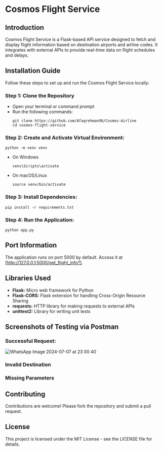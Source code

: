 # Cosmos Flight Service

## Introduction

Cosmos Flight Service is a Flask-based API service designed to fetch and display flight information based on destination airports and airline codes. It integrates with external APIs to provide real-time data on flight schedules and delays.

## Installation Guide

Follow these steps to set up and run the Cosmos Flight Service locally:

### Step 1: Clone the Repository

- Open your terminal or command prompt
- Run the following commands: 
   ```
   git clone https://github.com/Afaqrehman98/Cosmos-Airline
   cd cosmos-flight-service

### Step 2: Create and Activate Virtual Environment:
   ```
   python -m venv venv
   ```
- On Windows
   ```
   venv\Scripts\activate
   ```
- On macOS/Linux
    ```
    source venv/bin/activate
    ```

### Step 3: Install Dependencies:
   ```
   pip install -r requirements.txt
   ```


### Step 4: Run the Application:
   ```
   python app.py
   ```

## Port Information

The application runs on port 5000 by default. 
Access it at [http://127.0.0.1:5000/get_flight_info?].


## Libraries Used

- **Flask:** Micro web framework for Python
- **Flask-CORS:** Flask extension for handling Cross-Origin Resource Sharing
- **requests:** HTTP library for making requests to external APIs
- **unittest2:** Library for writing unit tests


## Screenshots of Testing via Postman

### Successful Request:
![WhatsApp Image 2024-07-07 at 23 00 40](https://github.com/Afaqrehman98/Cosmos-Airline/assets/62624461/92fd5828-3a98-4bd9-ba49-a2c904152128)


### Invalid Destination

### Missing Parameters


## Contributing
Contributions are welcome! Please fork the repository and submit a pull request.

## License

This project is licensed under the MIT License - see the LICENSE file for details.
    
